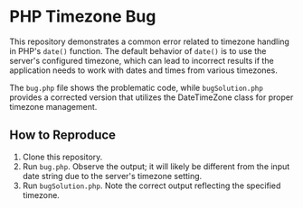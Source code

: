 # PHP Timezone Bug
This repository demonstrates a common error related to timezone handling in PHP's `date()` function.  The default behavior of `date()` is to use the server's configured timezone, which can lead to incorrect results if the application needs to work with dates and times from various timezones.

The `bug.php` file shows the problematic code, while `bugSolution.php` provides a corrected version that utilizes the DateTimeZone class for proper timezone management.

## How to Reproduce
1. Clone this repository.
2. Run `bug.php`. Observe the output; it will likely be different from the input date string due to the server's timezone setting.
3. Run `bugSolution.php`.  Note the correct output reflecting the specified timezone.